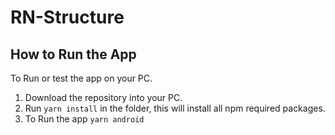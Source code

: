 # RN-Structure

## How to Run the App

To Run or test the app on your PC.

1. Download the repository into your PC.
2. Run `yarn install` in the folder, this will install all npm required packages.
3. To Run the app `yarn android`

